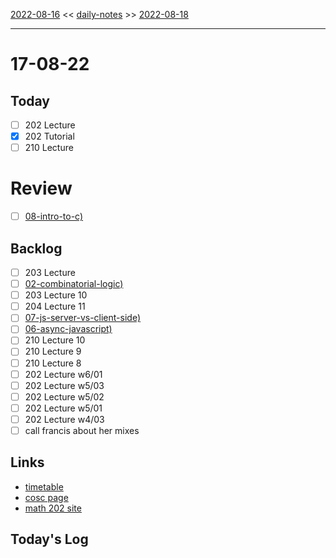 [2022-08-16](daily_notes/2022-08-16) << [daily-notes](notes/daily-notes.md) >> [2022-08-18](daily_notes/2022-08-18)

---
# 17-08-22

## Today
- [ ] 202 Lecture
- [x] 202 Tutorial
- [ ] 210 Lecture

# Review
- [ ] [08-intro-to-c)](notes/08-intro-to-c.md)

## Backlog
- [ ] 203 Lecture
- [ ] [02-combinatorial-logic)](notes/02-combinatorial-logic.md)
- [ ] 203 Lecture 10
- [ ] 204 Lecture 11
- [ ] [07-js-server-vs-client-side)](notes/07-js-server-vs-client-side.md)
- [ ] [06-async-javascript)](notes/06-async-javascript.md)
- [ ] 210 Lecture 10
- [ ] 210 Lecture 9
- [ ] 210 Lecture 8
- [ ] 202 Lecture w6/01
- [ ] 202 Lecture w5/03
- [ ] 202 Lecture w5/02
- [ ] 202 Lecture w5/01
- [ ] 202 Lecture w4/03
- [ ] call francis about her mixes

## Links
- [timetable](https://i.imgur.com/9ghbvAG.png)
- [cosc page](https://cosc203.cspages.otago.ac.nz)
- [math 202 site](https://www.maths.otago.ac.nz/?resOLAF)

## Today's Log